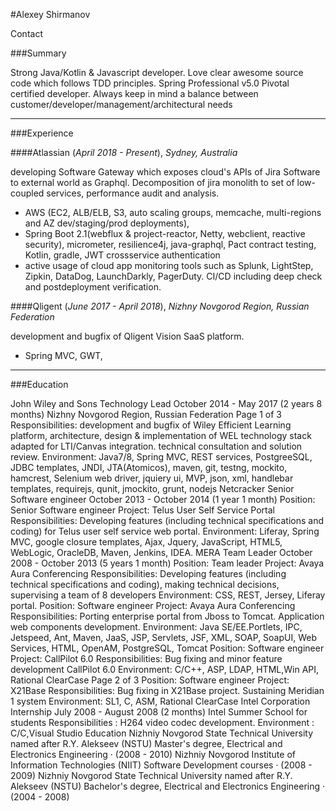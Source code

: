 #Alexey Shirmanov

Contact

###Summary

Strong Java/Kotlin & Javascript developer. Love clear awesome
source code which follows TDD principles. Spring Professional v5.0
Pivotal certified developer. Always keep in mind a balance between
customer/developer/management/architectural needs

---

###Experience

####Atlassian 
(_April 2018 - Present_), _Sydney, Australia_

developing Software Gateway which exposes cloud's APIs of Jira Software to
external world as Graphql. Decomposition of jira monolith to set of low-coupled
services, performance audit and analysis.
 
- AWS (EC2, ALB/ELB, S3, auto scaling groups, memcache,
multi-regions and AZ dev/staging/prod deployments), 
- Spring Boot 2.1(webflux & project-reactor, Netty, webclient, reactive security), micrometer,
resilience4j, java-graphql, Pact contract testing, Kotlin, gradle, JWT crossservice authentication
- active usage of cloud app monitoring tools such as Splunk, LightStep, Zipkin,
DataDog, LaunchDarkly, PagerDuty. CI/CD including deep check and postdeployment verification.

####Qligent
(_June 2017 - April 2018_), _Nizhny Novgorod Region, Russian Federation_

development and bugfix of Qligent Vision SaaS platform.
- Spring MVC, GWT, 

---
###Education



John Wiley and Sons
Technology Lead
October 2014 - May 2017 (2 years 8 months)
Nizhny Novgorod Region, Russian Federation
Page 1 of 3
Responsibilities: development and bugfix of Wiley Efficient Learning platform,
architecture, design & implementation of WEL technology stack adapted for
LTI/Canvas integration. technical consultation and solution review.
Environment: Java7/8, Spring MVC, REST services, PostgreeSQL, JDBC
templates, JNDI, JTA(Atomicos), maven, git, testng, mockito, hamcrest,
Selenium web driver, jquiery ui, MVP, json, xml, handlebar templates,
requirejs, qunit, jmockito, grunt, nodejs
Netcracker
Senior Software engineer
October 2013 - October 2014 (1 year 1 month)
Position: Senior Software engineer
Project: Telus User Self Service Portal
Responsibilities: Developing features (including technical specifications and
coding) for Telus user self service web portal.
Environment: Liferay, Spring MVC, google closure templates, Ajax, Jquery,
JavaScript, HTML5, WebLogic, OracleDB, Maven, Jenkins, IDEA.
MERA
Team Leader
October 2008 - October 2013 (5 years 1 month)
Position: Team leader
Project: Avaya Aura Conferencing
Responsibilities: Developing features (including technical specifications and
coding), making technical decisions, supervising a team of 8 developers
Environment: CSS, REST, Jersey, Liferay portal.
Position: Software engineer
Project: Avaya Aura Conferencing
Responsibilities: Porting enterprise portal from Jboss to Tomcat. Application
web components development.
Environment: Java SE/EE.Portlets, IPC, Jetspeed, Ant, Maven, JaaS,
JSP, Servlets, JSF, XML, SOAP, SoapUI, Web Services, HTML, OpenAM,
PostgreSQL, Tomcat
Position: Software engineer
Project: CallPilot 6.0
Responsibilities: Bug fixing and minor feature development CallPilot 6.0
Environment: C/C++, ASP, LDAP, HTML,Win API, Rational ClearCase
Page 2 of 3
Position: Software engineer
Project: X21Base
Responsibilities: Bug fixing in X21Base project. Sustaining Meridian 1 system
Environment: SL1, C, ASM, Rational ClearCase
Intel Corporation
Internship
July 2008 - August 2008 (2 months)
Intel Summer School for students
Responsibilities : H264 video codec development.
Environment : C/C,Visual Studio
Education
Nizhniy Novgorod State Technical University named after R.Y.
Alekseev (NSTU)
Master's degree, Electrical and Electronics Engineering · (2008 - 2010)
Nizhniy Novgorod Institute of Information Technologies (NIIT)
Software Development courses  · (2008 - 2009)
Nizhniy Novgorod State Technical University named after R.Y.
Alekseev (NSTU)
Bachelor's degree, Electrical and Electronics Engineering · (2004 - 2008)